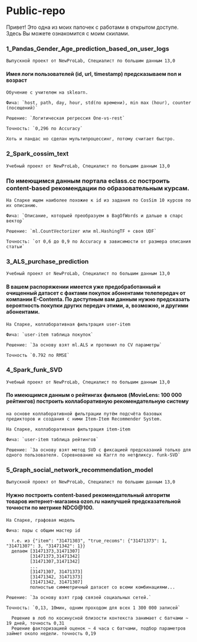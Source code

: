 # Public-repo

Привет! Это одна из моих папочек с работами в открытом доступе.
Здесь Вы можете ознакомится с моим скилами.

### 1_Pandas_Gender_Age_prediction_based_on_user_logs
    Выпускной проект от NewProLab, Специалист по большим данным 13,0
  
####  Имея логи пользователей (id, url, timestamp) предсказываем пол и возраст
  
    Обучение с учителем на sklearn.
  
    Фича: `host, path, day, hour, std(по времени), min max (hour), counter (посещений)`
  
    Решение: `Логитическая регрессия One-vs-rest`
  
    Точность: `0,296 по Accuracy`
  
    Хоть и пандас но сделан мультипроцессинг, потому считает быстро.
  
### 2_Spark_cossim_text
    Учебный проект от NewProLab, Специалист по большим данным 13,0
  
###  По имеющимся данным портала eclass.cc построить content-based рекомендации по образовательным курсам.
  
    На Спарке ищем наиболее похожие к id из задания по CosSim 10 курсов по их описанию.
  
    Фича: `Описание, которыей преобразуем в BagOfWords и дальше в спарс вектор`
  
    Решение: `ml.CountVectorizer или ml.HashingTF + своя UDF`
  
    Точность: `от 0,6 до 0,9 по Accuracy в зависимости от размера описания статьи`
  
### 3_ALS_purchase_prediction
    Учебный проект от NewProLab, Специалист по большим данным 13,0
  
####  В вашем распоряжении имеется уже предобработанный и очищенный датасет с фактами покупок абонентами телепередач от компании E-Contenta. По доступным вам данным нужно предсказать вероятность покупки других передач этими, а, возможно, и другими абонентами.
  
    На Спарке, коллаборативная фильтрация user-item
  
    Фича: `user-item таблица покупок`
  
    Решение: `За основу взят ml.ALS и протюнил по CV параметры`
  
    Точность `0.792 по RMSE`
  
### 4_Spark_funk_SVD  
    Учебный проект от NewProLab, Специалист по большим данным 13,0
  
####  По имеющимся данным о рейтингах фильмов (MovieLens: 100 000 рейтингов) построить коллаборативную рекомендательную систему 
    на основе коллаборативной фильтрации путём подсчёта базовых предикторов и создания с ними Item-Item Recommender System.
  
    На Спарке, коллаборативная фильтрация item-item
  
    Фича: `user-item таблица рейтингов`
  
    Решение: `За основу взят метод SVD с фиксацией предсказаний только для одного пользователя. Соревнование на Каггл по нетфликсу. funk-SVD`

### 5_Graph_social_network_recommendation_model
    Выпускной проект от NewProLab, Специалист по большим данным 13,0
  
####  Нужно построить content-based рекомендательный алгоритм товаров интернет-магазина ozon.ru наилучшей предсказательной точности по метрике NDCG@100.
  
    На Спарке, графовая модель 
  
    Фича: пары c общим мастер id 
  ```
    т.е. из {"item": "31471303", "true_recoms": {"31471373": 1, "31471307": 3, "31471342": 1}}
    делаем [31471373,31471307]
           [31471373,31471342]
           [31471307,31471342]
           ...
           [31471307, 31471373]
           [31471342, 31471373]
           [31471342, 31471307]
           полностью симметричный датасет со всеми комбинациями...
  ```         
    Решение: `За основу взят граф связей социальных сетей.`
  
    Точность: `0,13, 10мин, одним проходом для всех 1 300 000 записей`
  ```
    Решение в лоб по косинусной близости контекста занимает с батчами ~ 19 дней, точность 0,31 
    Решение факторизацией оценок ~ 4 часа с батчами, подбор параметров займет около недели. точность 0,19
  ```  

    
